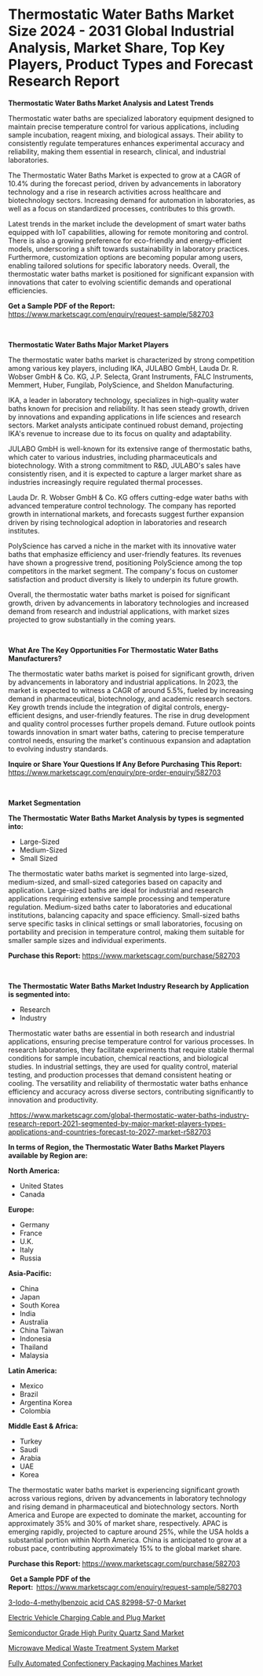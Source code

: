 <p><h1>Thermostatic Water Baths Market Size 2024 - 2031 Global Industrial Analysis, Market Share, Top Key Players, Product Types and Forecast Research Report</h1></p><p><strong>Thermostatic Water Baths Market Analysis and Latest Trends</strong></p>
<p><p>Thermostatic water baths are specialized laboratory equipment designed to maintain precise temperature control for various applications, including sample incubation, reagent mixing, and biological assays. Their ability to consistently regulate temperatures enhances experimental accuracy and reliability, making them essential in research, clinical, and industrial laboratories.</p><p>The Thermostatic Water Baths Market is expected to grow at a CAGR of 10.4% during the forecast period, driven by advancements in laboratory technology and a rise in research activities across healthcare and biotechnology sectors. Increasing demand for automation in laboratories, as well as a focus on standardized processes, contributes to this growth. </p><p>Latest trends in the market include the development of smart water baths equipped with IoT capabilities, allowing for remote monitoring and control. There is also a growing preference for eco-friendly and energy-efficient models, underscoring a shift towards sustainability in laboratory practices. Furthermore, customization options are becoming popular among users, enabling tailored solutions for specific laboratory needs. Overall, the thermostatic water baths market is positioned for significant expansion with innovations that cater to evolving scientific demands and operational efficiencies.</p></p>
<p><strong>Get a Sample PDF of the Report:&nbsp;</strong> <a href="https://www.marketscagr.com/enquiry/request-sample/582703?utm_campaign=1126&utm_medium=2&utm_source=Github&utm_content=ia&utm_term=09122024&utm_id=thermostatic-water-baths">https://www.marketscagr.com/enquiry/request-sample/582703</a></p>
<p>&nbsp;</p>
<p><strong>Thermostatic Water Baths Major Market Players</strong></p>
<p><p>The thermostatic water baths market is characterized by strong competition among various key players, including IKA, JULABO GmbH, Lauda Dr. R. Wobser GmbH & Co. KG, J.P. Selecta, Grant Instruments, FALC Instruments, Memmert, Huber, Fungilab, PolyScience, and Sheldon Manufacturing. </p><p>IKA, a leader in laboratory technology, specializes in high-quality water baths known for precision and reliability. It has seen steady growth, driven by innovations and expanding applications in life sciences and research sectors. Market analysts anticipate continued robust demand, projecting IKA's revenue to increase due to its focus on quality and adaptability.</p><p>JULABO GmbH is well-known for its extensive range of thermostatic baths, which cater to various industries, including pharmaceuticals and biotechnology. With a strong commitment to R&D, JULABO's sales have consistently risen, and it is expected to capture a larger market share as industries increasingly require regulated thermal processes.</p><p>Lauda Dr. R. Wobser GmbH & Co. KG offers cutting-edge water baths with advanced temperature control technology. The company has reported growth in international markets, and forecasts suggest further expansion driven by rising technological adoption in laboratories and research institutes.</p><p>PolyScience has carved a niche in the market with its innovative water baths that emphasize efficiency and user-friendly features. Its revenues have shown a progressive trend, positioning PolyScience among the top competitors in the market segment. The company's focus on customer satisfaction and product diversity is likely to underpin its future growth.</p><p>Overall, the thermostatic water baths market is poised for significant growth, driven by advancements in laboratory technologies and increased demand from research and industrial applications, with market sizes projected to grow substantially in the coming years.</p></p>
<p>&nbsp;</p>
<p><strong>What Are The Key Opportunities For Thermostatic Water Baths Manufacturers?</strong></p>
<p><p>The thermostatic water baths market is poised for significant growth, driven by advancements in laboratory and industrial applications. In 2023, the market is expected to witness a CAGR of around 5.5%, fueled by increasing demand in pharmaceutical, biotechnology, and academic research sectors. Key growth trends include the integration of digital controls, energy-efficient designs, and user-friendly features. The rise in drug development and quality control processes further propels demand. Future outlook points towards innovation in smart water baths, catering to precise temperature control needs, ensuring the market's continuous expansion and adaptation to evolving industry standards.</p></p>
<p><strong>Inquire or Share Your Questions If Any Before Purchasing This Report:</strong> <a href="https://www.marketscagr.com/enquiry/pre-order-enquiry/582703?utm_campaign=1126&utm_medium=2&utm_source=Github&utm_content=ia&utm_term=09122024&utm_id=thermostatic-water-baths">https://www.marketscagr.com/enquiry/pre-order-enquiry/582703</a></p>
<p>&nbsp;</p>
<p><strong>Market Segmentation</strong></p>
<p><strong>The Thermostatic Water Baths Market Analysis by types is segmented into:</strong></p>
<p><ul><li>Large-Sized</li><li>Medium-Sized</li><li>Small Sized</li></ul></p>
<p><p>The thermostatic water baths market is segmented into large-sized, medium-sized, and small-sized categories based on capacity and application. Large-sized baths are ideal for industrial and research applications requiring extensive sample processing and temperature regulation. Medium-sized baths cater to laboratories and educational institutions, balancing capacity and space efficiency. Small-sized baths serve specific tasks in clinical settings or small laboratories, focusing on portability and precision in temperature control, making them suitable for smaller sample sizes and individual experiments.</p></p>
<p><strong>Purchase this Report:&nbsp;</strong><a href="https://www.marketscagr.com/purchase/582703?utm_campaign=1126&utm_medium=2&utm_source=Github&utm_content=ia&utm_term=09122024&utm_id=thermostatic-water-baths">https://www.marketscagr.com/purchase/582703</a></p>
<p>&nbsp;</p>
<p><strong>The Thermostatic Water Baths Market Industry Research by Application is segmented into:</strong></p>
<p><ul><li>Research</li><li>Industry</li></ul></p>
<p><p>Thermostatic water baths are essential in both research and industrial applications, ensuring precise temperature control for various processes. In research laboratories, they facilitate experiments that require stable thermal conditions for sample incubation, chemical reactions, and biological studies. In industrial settings, they are used for quality control, material testing, and production processes that demand consistent heating or cooling. The versatility and reliability of thermostatic water baths enhance efficiency and accuracy across diverse sectors, contributing significantly to innovation and productivity.</p></p>
<p><a href="https://www.marketscagr.com/global-thermostatic-water-baths-industry-research-report-2021-segmented-by-major-market-players-types-applications-and-countries-forecast-to-2027-market-r582703?utm_campaign=1126&utm_medium=2&utm_source=Github&utm_content=ia&utm_term=09122024&utm_id=thermostatic-water-baths">&nbsp;https://www.marketscagr.com/global-thermostatic-water-baths-industry-research-report-2021-segmented-by-major-market-players-types-applications-and-countries-forecast-to-2027-market-r582703</a></p>
<p><strong>In terms of Region, the Thermostatic Water Baths Market Players available by Region are:</strong></p>
<p>
    <p> <strong> North America: </strong>
        <ul>
            <li>United States</li>
            <li>Canada</li>
        </ul>
        </p> 
    <p> <strong> Europe: </strong>
        <ul>
            <li>Germany</li>
            <li>France</li>
            <li>U.K.</li>
            <li>Italy</li>
            <li>Russia</li>
        </ul>
        </p> 
    <p> <strong> Asia-Pacific: </strong>
        <ul>
            <li>China</li>
            <li>Japan</li>
            <li>South Korea</li>
            <li>India</li>
            <li>Australia</li>
            <li>China Taiwan</li>
            <li>Indonesia</li>
            <li>Thailand</li>
            <li>Malaysia</li>
        </ul>
        </p> 
    <p> <strong> Latin America: </strong>
        <ul>
            <li>Mexico</li>
            <li>Brazil</li>
            <li>Argentina Korea</li>
            <li>Colombia</li>
        </ul>
        </p> 
    <p> <strong> Middle East & Africa: </strong>
        <ul>
            <li>Turkey</li>
            <li>Saudi</li>
            <li>Arabia</li>
            <li>UAE</li>
            <li>Korea</li>
        </ul>
    </p>
    </p>
<p><p>The thermostatic water baths market is experiencing significant growth across various regions, driven by advancements in laboratory technology and rising demand in pharmaceutical and biotechnology sectors. North America and Europe are expected to dominate the market, accounting for approximately 35% and 30% of market share, respectively. APAC is emerging rapidly, projected to capture around 25%, while the USA holds a substantial portion within North America. China is anticipated to grow at a robust pace, contributing approximately 15% to the global market share.</p></p>
<p><strong>Purchase this Report: </strong><a href="https://www.marketscagr.com/purchase/582703?utm_campaign=1126&utm_medium=2&utm_source=Github&utm_content=ia&utm_term=09122024&utm_id=thermostatic-water-baths">https://www.marketscagr.com/purchase/582703</a></p>
<p>&nbsp;<strong>Get a Sample PDF of the Report:&nbsp;&nbsp;</strong><a href="https://www.marketscagr.com/enquiry/request-sample/582703?utm_campaign=1126&utm_medium=2&utm_source=Github&utm_content=ia&utm_term=09122024&utm_id=thermostatic-water-baths">https://www.marketscagr.com/enquiry/request-sample/582703</a></p>
<p><strong></strong></p>
<p><p><a href="https://github.com/julyju69/Market-Research-Report-List-5/blob/main/3-iodo-4-methylbenzoic-acid-cas-82998-57-0-market.md?utm_campaign=1126&utm_medium=2&utm_source=Github&utm_content=ia&utm_term=09122024&utm_id=thermostatic-water-baths">3-Iodo-4-methylbenzoic acid CAS 82998-57-0 Market</a></p><p><a href="https://www.linkedin.com/pulse/the-sympatico-insight-9odme?utm_campaign=1126&utm_medium=2&utm_source=Github&utm_content=ia&utm_term=09122024&utm_id=thermostatic-water-baths">Electric Vehicle Charging Cable and Plug Market</a></p><p><a href="https://www.linkedin.com/pulse/remarkable-cagr-55-research-thoroughly-analyzes-value-market-f1ftf?utm_campaign=1126&utm_medium=2&utm_source=Github&utm_content=ia&utm_term=09122024&utm_id=thermostatic-water-baths">Semiconductor Grade High Purity Quartz Sand Market</a></p><p><a href="https://www.linkedin.com/pulse/microwave-medical-waste-treatment-system-research-study-market-ujicc?utm_campaign=1126&utm_medium=2&utm_source=Github&utm_content=ia&utm_term=09122024&utm_id=thermostatic-water-baths">Microwave Medical Waste Treatment System Market</a></p><p><a href="https://www.linkedin.com/pulse/the-sympatico-insight-9odme?utm_campaign=1126&utm_medium=2&utm_source=Github&utm_content=ia&utm_term=09122024&utm_id=thermostatic-water-baths">Fully Automated Confectionery Packaging Machines Market</a></p></p>